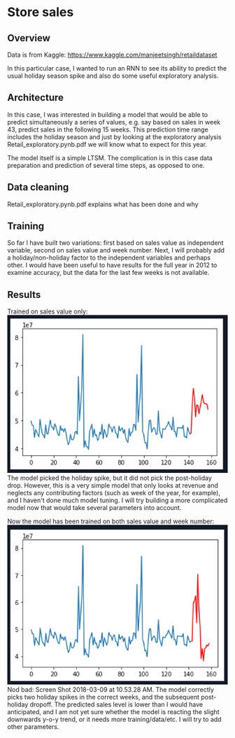 # Store sales
## Overview

Data is from Kaggle:
https://www.kaggle.com/manjeetsingh/retaildataset

In this particular case, I wanted to run an RNN to see its ability to predict the usual holiday season spike and also do some useful exploratory analysis.


## Architecture

In this case, I was interested in building a model that would be able to predict simultaneously a series of values, e.g. say based on sales in week 43, predict sales in the following 15 weeks. This prediction time range includes the holiday season and just by looking at the exploratory analysis Retail_exploratory.pynb.pdf we will know what to expect for this year.

The model itself is a simple LTSM. The complication is in this case data preparation and prediction of several time steps, as opposed to one.

## Data cleaning

Retail_exploratory.pynb.pdf explains what has been done and why


## Training

So far I have built two variations: first based on sales value as independent variable, second on sales value and week number. Next, I will probably add a holiday/non-holiday factor to the independent variables and perhaps other. I would have been useful to have results for the full year in 2012 to examine accuracy, but the data for the last few weeks is not available.

## Results

Trained on sales value only:
![alt text](https://github.com/hogofogo/Store_rev/blob/master/Screenshots/Screen%20Shot%202018-03-08%20at%201.14.12%20PM.png)
The model picked the holiday spike, but it did not pick the post-holiday drop. However, this is a very simple model that only looks at revenue and neglects any contributing factors (such as week of the year, for example), and I haven't done much model tuning. I will try building a more complicated model now that would take several parameters into account.

Now the model has been trained on both sales value and week number:
![alt text](https://github.com/hogofogo/Store_rev/blob/master/Screenshots/Screen%20Shot%202018-03-09%20at%2010.53.28%20AM.png)
Nod bad: Screen Shot 2018-03-09 at 10.53.28 AM. The model correctly picks two holiday spikes in the correct weeks, and the subsequent post-holiday dropoff. The predicted sales level is lower than I would have anticipated, and I am not yet sure whether the model is reacting the slight downwards y-o-y trend, or it needs more training/data/etc. I will try to add other parameters.